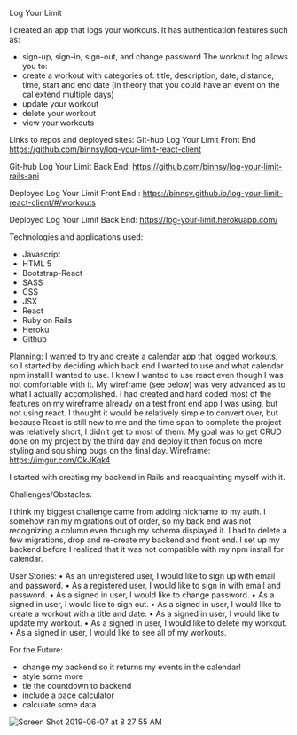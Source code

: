 Log Your Limit

I created an app that logs your workouts.
It has authentication features such as:
-	sign-up, sign-in, sign-out, and change password
The workout log allows you to:
-	create a workout with categories of: title, description, date, distance, time, start and end date (in theory that you could have an event on the cal extend multiple days)
-	update your workout
-	delete your workout
-	view your workouts

Links to repos and deployed sites:
Git-hub Log Your Limit Front End https://github.com/binnsy/log-your-limit-react-client

Git-hub Log Your Limit Back End: https://github.com/binnsy/log-your-limit-rails-api

Deployed Log Your Limit Front End : https://binnsy.github.io/log-your-limit-react-client/#/workouts

Deployed Log Your Limit Back End: https://log-your-limit.herokuapp.com/

Technologies and applications used:
- Javascript
- HTML 5
- Bootstrap-React
- SASS
- CSS
- JSX
- React
- Ruby on Rails
- Heroku
- Github

Planning:
I wanted to try and create a calendar app that logged workouts, so I started by deciding which back end I wanted to use and what calendar npm install I wanted to use. I knew I wanted to use react even though I was not comfortable with it. My wireframe (see below) was very advanced as to what I actually accomplished. I had created and hard coded most of the features on my wireframe already on a test front end app I was using, but not using react. I thought it would be relatively simple to convert over, but because React is still new to me and the time span to complete the project was relatively short, I didn’t get to most of them. My goal was to get CRUD done on my project by the third day and deploy it then focus on more styling and squishing bugs on the final day.
Wireframe: https://imgur.com/QkJKqk4

I started with creating my backend in Rails and reacquainting myself with it.

Challenges/Obstacles:

I think my biggest challenge came from adding nickname to my auth. I somehow ran my migrations out of order, so my back end was not recognizing a column even though my schema displayed it. I had to delete a few migrations, drop and re-create my backend and front end. I set up my backend before I realized that it was not compatible with my npm install for calendar.

User Stories:
•    As an unregistered user, I would like to sign up with email and password.
•    As a registered user, I would like to sign in with email and password.
•    As a signed in user, I would like to change password.
•    As a signed in user, I would like to sign out.
•    As a signed in user, I would like to create a workout with a title and date.
•    As a signed in user, I would like to update my workout.
•    As a signed in user, I would like to delete my workout.
•    As a signed in user, I would like to see all of my workouts.

For the Future:
-	change my backend so it returns my events in the calendar!
-	style some more
-	tie the countdown to backend
-	include a pace calculator
-	calculate some data

![Screen Shot 2019-06-07 at 8 27 55 AM](https://user-images.githubusercontent.com/27842159/59103981-4b6cc100-88fe-11e9-9c09-a6b6f261cabe.png)
